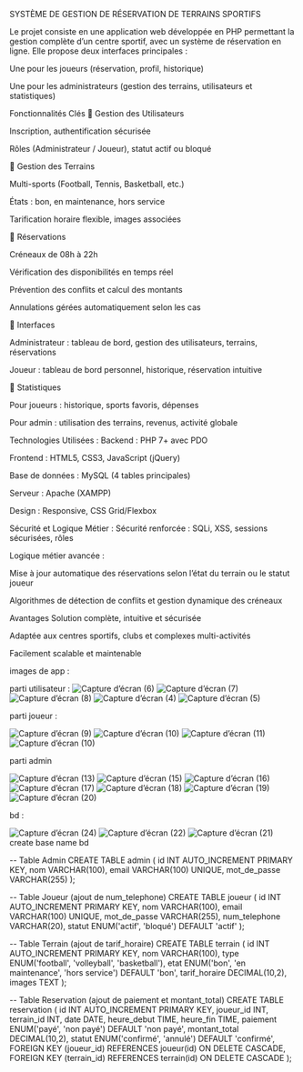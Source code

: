 SYSTÈME DE GESTION DE RÉSERVATION DE TERRAINS SPORTIFS

Le projet consiste en une application web développée en PHP permettant la gestion complète d’un centre sportif, avec un système de réservation en ligne. Elle propose deux interfaces principales :

Une pour les joueurs (réservation, profil, historique)

Une pour les administrateurs (gestion des terrains, utilisateurs et statistiques)


Fonctionnalités Clés
🔹 Gestion des Utilisateurs

Inscription, authentification sécurisée

Rôles (Administrateur / Joueur), statut actif ou bloqué


🔹 Gestion des Terrains

Multi-sports (Football, Tennis, Basketball, etc.)

États : bon, en maintenance, hors service

Tarification horaire flexible, images associées


🔹 Réservations

Créneaux de 08h à 22h

Vérification des disponibilités en temps réel

Prévention des conflits et calcul des montants

Annulations gérées automatiquement selon les cas


🔹 Interfaces

Administrateur : tableau de bord, gestion des utilisateurs, terrains, réservations

Joueur : tableau de bord personnel, historique, réservation intuitive


🔹 Statistiques

Pour joueurs : historique, sports favoris, dépenses

Pour admin : utilisation des terrains, revenus, activité globale



Technologies Utilisées :
Backend : PHP 7+ avec PDO

Frontend : HTML5, CSS3, JavaScript (jQuery)

Base de données : MySQL (4 tables principales)

Serveur : Apache (XAMPP)

Design : Responsive, CSS Grid/Flexbox



Sécurité et Logique Métier :
Sécurité renforcée : SQLi, XSS, sessions sécurisées, rôles


Logique métier avancée :

Mise à jour automatique des réservations selon l’état du terrain ou le statut joueur

Algorithmes de détection de conflits et gestion dynamique des créneaux


Avantages
Solution complète, intuitive et sécurisée

Adaptée aux centres sportifs, clubs et complexes multi-activités

Facilement scalable et maintenable


images de app : 

parti utilisateur : 
![Capture d’écran (6)](https://github.com/user-attachments/assets/e16c1545-7c69-452f-8ba3-5d4349bee8df)
![Capture d’écran (7)](https://github.com/user-attachments/assets/fc672239-fce2-41d6-bc0f-be20dc928a92)
![Capture d’écran (8)](https://github.com/user-attachments/assets/e46b7273-6abc-41ce-936c-9d537fd0989d)
![Capture d’écran (4)](https://github.com/user-attachments/assets/fe7d1db5-2d45-4887-97aa-c2e907c11f5f)
![Capture d’écran (5)](https://github.com/user-attachments/assets/e28d2a00-e75c-4676-a6af-e733019a78d7)

parti joueur : 

![Capture d’écran (9)](https://github.com/user-attachments/assets/5f8105cf-9aa2-463c-bde5-5ed5a678b6ca)
![Capture d’écran (10)](https://github.com/user-attachments/assets/1d68f42d-0c3e-47b7-8085-2d94bee3ed53)
![Capture d’écran (11)](https://github.com/user-attachments/assets/838efeba-eb01-4455-b0df-b5ab4eb5827e)
![Capture d’écran (10)](https://github.com/user-attachments/assets/91679637-472f-4619-b8ff-309e4dfe02bf)

parti admin

![Capture d’écran (13)](https://github.com/user-attachments/assets/a35d3a0f-df51-44a6-90b2-ce85a294d16d)
![Capture d’écran (15)](https://github.com/user-attachments/assets/9cd05aa9-297d-494f-ad10-dad0742a438e)
![Capture d’écran (16)](https://github.com/user-attachments/assets/376c9e7a-274f-4bfb-b253-54030dc1b673)
![Capture d’écran (17)](https://github.com/user-attachments/assets/8ec6d770-f9f9-48f9-a767-557be122c315)
![Capture d’écran (18)](https://github.com/user-attachments/assets/621057c2-a8cb-426c-aac7-0fde3b48a191)
![Capture d’écran (19)](https://github.com/user-attachments/assets/0a0850f7-1834-413d-9570-c316c902068f)
![Capture d’écran (20)](https://github.com/user-attachments/assets/fb05fc89-db16-49b2-9c20-81af3056c586)

bd : 

![Capture d’écran (24)](https://github.com/user-attachments/assets/d717d277-48a5-47cf-a84e-33b78f471476)
![Capture d’écran (22)](https://github.com/user-attachments/assets/0c7359db-11fd-421f-b59c-2c271b40f8c7)
![Capture d’écran (21)](https://github.com/user-attachments/assets/6f13ae0e-52f1-46cf-924c-c4352263f531)
create base name bd

-- Table Admin 
CREATE TABLE admin (
    id INT AUTO_INCREMENT PRIMARY KEY,
    nom VARCHAR(100),
    email VARCHAR(100) UNIQUE,
    mot_de_passe VARCHAR(255)
);

-- Table Joueur (ajout de num_telephone)
CREATE TABLE joueur (
    id INT AUTO_INCREMENT PRIMARY KEY,
    nom VARCHAR(100),
    email VARCHAR(100) UNIQUE,
    mot_de_passe VARCHAR(255),
    num_telephone VARCHAR(20),
    statut ENUM('actif', 'bloqué') DEFAULT 'actif'
);

-- Table Terrain (ajout de tarif_horaire)
CREATE TABLE terrain (
    id INT AUTO_INCREMENT PRIMARY KEY,
    nom VARCHAR(100),
    type ENUM('football', 'volleyball', 'basketball'),
    etat ENUM('bon', 'en maintenance', 'hors service') DEFAULT 'bon',
    tarif_horaire DECIMAL(10,2),
    images TEXT
);

-- Table Reservation (ajout de paiement et montant_total)
CREATE TABLE reservation (
    id INT AUTO_INCREMENT PRIMARY KEY,
    joueur_id INT,
    terrain_id INT,
    date DATE,
    heure_debut TIME,
    heure_fin TIME,
    paiement ENUM('payé', 'non payé') DEFAULT 'non payé',
    montant_total DECIMAL(10,2),
    statut ENUM('confirmé', 'annulé') DEFAULT 'confirmé',
    FOREIGN KEY (joueur_id) REFERENCES joueur(id) ON DELETE CASCADE,
    FOREIGN KEY (terrain_id) REFERENCES terrain(id) ON DELETE CASCADE
);
